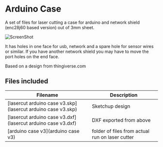 # Arduino Case

A set of files for laser cutting a case for arduino and network shield (enc28j60 based version) out of 3mm sheet.

![ScreenShot](http://farm9.staticflickr.com/8239/8664545463_a1b7c9a281_c_d.jpg)

It has holes in one face for usb, network and a spare hole for sensor wires or similar. If you have another network shield you may have to move the port holes on the end face.

Based on a design from thingiverse.com

## Files included 

Filename                                                     | Description
--------                                                     | -----------
[lasercut arduino case v3.skp](lasercut arduino case v3.skp) | Sketchup design
[lasercut arduino case v3.dxf](lasercut arduino case v3.dxf) | DXF exported from above
[arduino case v3](arduino case v3)                           | folder of files from actual run on laser cutter
